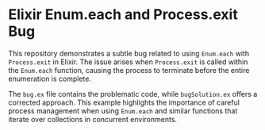 # Elixir Enum.each and Process.exit Bug

This repository demonstrates a subtle bug related to using `Enum.each` with `Process.exit` in Elixir.  The issue arises when `Process.exit` is called within the `Enum.each` function, causing the process to terminate before the entire enumeration is complete.

The `bug.ex` file contains the problematic code, while `bugSolution.ex` offers a corrected approach.  This example highlights the importance of careful process management when using `Enum.each` and similar functions that iterate over collections in concurrent environments.
